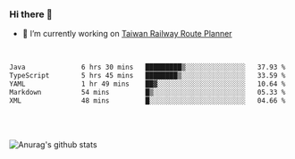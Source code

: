 ### Hi there 👋

- 🔭 I’m currently working on [Taiwan Railway Route Planner](https://github.com/Taiwan-Railway-Route-Planner)

<br/>

<!--START_SECTION:waka-->

```txt
Java              6 hrs 30 mins   █████████▒░░░░░░░░░░░░░░░   37.93 %
TypeScript        5 hrs 45 mins   ████████▒░░░░░░░░░░░░░░░░   33.59 %
YAML              1 hr 49 mins    ██▓░░░░░░░░░░░░░░░░░░░░░░   10.64 %
Markdown          54 mins         █▒░░░░░░░░░░░░░░░░░░░░░░░   05.33 %
XML               48 mins         █░░░░░░░░░░░░░░░░░░░░░░░░   04.66 %
```

<!--END_SECTION:waka-->

<br/>
<br/>

![Anurag's github stats](https://github-readme-stats.vercel.app/api?username=DepickereSven&show_icons=true&theme=tokyonight)



<!--
**DepickereSven/DepickereSven** is a ✨ _special_ ✨ repository because its `README.md` (this file) appears on your GitHub profile.

Here are some ideas to get you started:

- 🔭 I’m currently working on ...
- 🌱 I’m currently learning ...
- 👯 I’m looking to collaborate on ...
- 🤔 I’m looking for help with ...
- 💬 Ask me about ...
- 📫 How to reach me: ...
- 😄 Pronouns: ...
- ⚡ Fun fact: ...
-->
